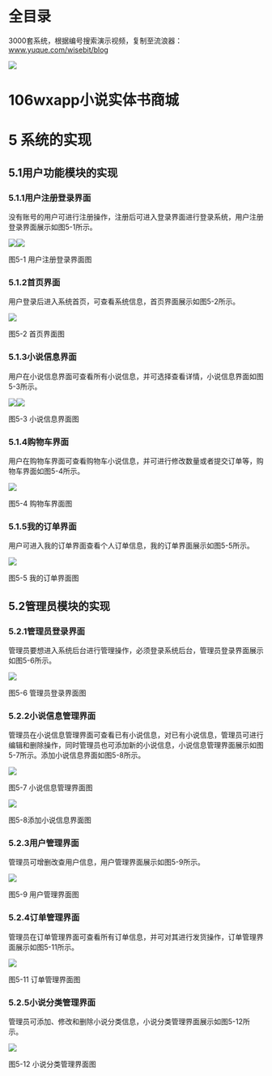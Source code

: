# 全目录

3000套系统，根据编号搜索演示视频，复制至流浪器：www.yuque.com/wisebit/blog


![](https://bitwise.oss-cn-heyuan.aliyuncs.com/2024/11/06/qq_wechat.png)
# 106wxapp小说实体书商城
# 5 系统的实现
## 5.1用户功能模块的实现
### 5.1.1用户注册登录界面
没有账号的用户可进行注册操作，注册后可进入登录界面进行登录系统，用户注册登录界面展示如图5-1所示。

![](/md/blog.014.png)![](/md/blog.015.png)

图5-1 用户注册登录界面图
### 5.1.2首页界面
用户登录后进入系统首页，可查看系统信息，首页界面展示如图5-2所示。

![](/md/blog.016.png)

图5-2  首页界面图
### 5.1.3小说信息界面
用户在小说信息界面可查看所有小说信息，并可选择查看详情，小说信息界面如图5-3所示。

![](/md/blog.017.png)![](/md/blog.018.png)

图5-3  小说信息界面图
### 5.1.4购物车界面
用户在购物车界面可查看购物车小说信息，并可进行修改数量或者提交订单等，购物车界面如图5-4所示。

![](/md/blog.019.png)

图5-4 购物车界面图
### 5.1.5我的订单界面
用户可进入我的订单界面查看个人订单信息，我的订单界面展示如图5-5所示。

![](/md/blog.020.png)

图5-5 我的订单界面图
## 5.2管理员模块的实现
### 5.2.1管理员登录界面
管理员要想进入系统后台进行管理操作，必须登录系统后台，管理员登录界面展示如图5-6所示。

![](/md/blog.021.png)

图5-6 管理员登录界面图
### 5.2.2小说信息管理界面
管理员在小说信息管理界面可查看已有小说信息，对已有小说信息，管理员可进行编辑和删除操作，同时管理员也可添加新的小说信息，小说信息管理界面展示如图5-7所示。添加小说信息界面如图5-8所示。

![](/md/blog.022.png)

图5-7 小说信息管理界面图

![](/md/blog.023.png)

图5-8添加小说信息界面图
### 5.2.3用户管理界面
管理员可增删改查用户信息，用户管理界面展示如图5-9所示。

![](/md/blog.024.png)

图5-9 用户管理界面图
### 5.2.4订单管理界面
管理员在订单管理界面可查看所有订单信息，并可对其进行发货操作，订单管理界面展示如图5-11所示。

![](/md/blog.025.png)

图5-11 订单管理界面图
### 5.2.5小说分类管理界面
管理员可添加、修改和删除小说分类信息，小说分类管理界面展示如图5-12所示。

![](/md/blog.026.png)

图5-12 小说分类管理界面图




